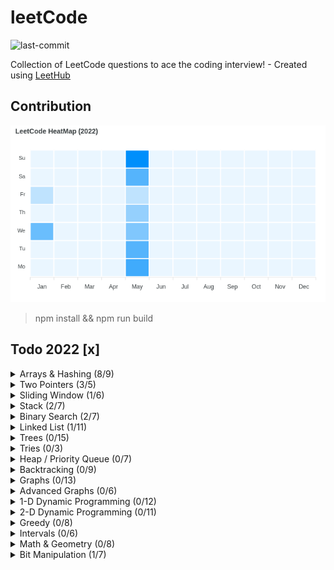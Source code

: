 # leetCode
![last-commit](https://img.shields.io/github/last-commit/tinoschroeter/leetCode.svg?style=flat)

Collection of LeetCode questions to ace the coding interview! - Created using [LeetHub](https://github.com/QasimWani/LeetHub)

## Contribution 

![heatmap](https://raw.githubusercontent.com/tinoschroeter/leetCode/master/heatmap.png)

> npm install && npm run build

## Todo 2022 [x]

<details>
  <summary>Arrays & Hashing (8/9)</summary>
  </br>

  | Status |                            Problem                                      | Difficulty |         Video Solution                |
  |--------|:-----------------------------------------------------------------------:|------------|:-------------------------------------:|
  |   [X]  | [Contains Duplicate](https://leetcode.com/problems/contains-duplicate/) |  (Easy)    | [video](https://youtu.be/3OamzN90kPg) |
  |   [x]  | [Valid Anagram](https://leetcode.com/problems/valid-anagram/)           |  (Easy)    | [video](https://youtu.be/9UtInBqnCgA) |
  |   [x]  | [Two Sum](https://leetcode.com/problems/two-sum/)                       |  (Easy)    | [video](https://youtu.be/KLlXCFG5TnA) |
  |   [x]  | [Group Anagrams](https://leetcode.com/problems/group-anagrams/)         |  (Medium)  | [video](https://youtu.be/vzdNOK2oB2E) |
  |   [x]  | [Top K Frequent Elements](https://leetcode.com/problems/top-k-frequent-elements/) |(Medium)| [video](https://youtu.be/YPTqKIgVk-k)|
  |   [x]  | [Product of Array Except Self](https://leetcode.com/problems/product-of-array-except-self/)| (Medium)  | [video](https://youtu.be/bNvIQI2wAjk)| 
  |   [ ]  | [Valid Sudoku](https://leetcode.com/problems/valid-sudoku/)             |  (Medium)  | [video](https://youtu.be/TjFXEUCMqI8) |
  |   [x]  | [Encode and Decode Strings](https://www.lintcode.com/problem/659/)      |  (Medium)  | [video](https://youtu.be/B1k_sxOSgv8) |
  |   [x]  | [Longest Consecutive Sequence](https://leetcode.com/problems/longest-consecutive-sequence/)|(Medium)|[video](https://youtu.be/P6RZZMu_maU)|
</details>


<details>
  <summary>Two Pointers (3/5)</summary>
  </br>
  | Status |                            Problem                                      | Difficulty |         Video Solution                |
  |--------|:-----------------------------------------------------------------------:|------------|:-------------------------------------:|
  |  [ ]   | [Valid Palindrome](https://leetcode.com/problems/valid-palindrome/)     |   (Easy)   | [video](https://youtu.be/jJXJ16kPFWg) |
  |  [ ]   | [Two Sum II](https://leetcode.com/problems/two-sum-ii-input-array-is-sorted/)| (Medium)| [video](https://youtu.be/cQ1Oz4ckceM) |
  |  [ ]   | [3Sum](https://leetcode.com/problems/3sum/)                             | (Medium) | [video](https://youtu.be/jzZsG8n2R9A) |
  |  [ ]   | [Container with Most Water](https://leetcode.com/problems/container-with-most-water/) | (Medium) | [video](https://youtu.be/UuiTKBwPgAo) |
  |  [ ]   | [Trapping Rain Water](https://leetcode.com/problems/trapping-rain-water/) | (Hard) | [video](https://youtu.be/ZI2z5pq0TqA) |

</details>

<details>
  <summary>Sliding Window (1/6)</summary>
  </br>
  | Status |                            Problem                                      | Difficulty |         Video Solution                |
  |--------|:-----------------------------------------------------------------------:|------------|:-------------------------------------:|
  |  [ ]   | [Best Time to Buy & Sell Stock](https://leetcode.com/problems/best-time-to-buy-and-sell-stock/) | (Easy) | [video](https://youtu.be/1pkOgXD63yU) |
  |  [ ]   | [Longest Substring Without Repeating Characters](https://leetcode.com/problems/longest-substring-without-repeating-characters/) |  (Medium)| [video](https://youtu.be/wiGpQwVHdE0) |
  |  [ ]   | [Longest Repeating Character Replacement](https://leetcode.com/problems/longest-repeating-character-replacement/) | (Medium) | [video](https://youtu.be/gqXU1UyA8pk) |
  |  [ ]   | [Permutation in String](https://leetcode.com/problems/permutation-in-string/)       | (Medium) | [video](https://youtu.be/UbyhOgBN834) |
  |  [ ]   | [Minimum Window Substring](https://leetcode.com/problems/minimum-window-substring/) | (Hard)   | [video](https://youtu.be/jSto0O4AJbM) |
  |  [ ]   | [Sliding Window Maximum](https://leetcode.com/problems/sliding-window-maximum/)     | (Hard)   | [video](https://youtu.be/DfljaUwZsOk) |

</details>

<details>
  <summary>Stack (2/7)</summary>
  </br>
  | Status |                            Problem                                      | Difficulty |          Video Solution                |
  |--------|:-----------------------------------------------------------------------:|------------|:--------------------------------------:|
  |  [ ]   | [Valid Parentheses](https://leetcode.com/problems/valid-parentheses/)   |   (Easy)   |  [video](https://youtu.be/WTzjTskDFMg) |
  |  [ ]   | [Min Stack](https://leetcode.com/problems/min-stack/)                   |   (Easy)   |  [video](https://youtu.be/qkLl7nAwDPo) |
  |  [ ]   | [Evaluate Reverse Polish Notation](https://leetcode.com/problems/evaluate-reverse-polish-notation/) | (Medium) | [video](https://youtu.be/iu0082c4HDE) |
  |  [ ]   | [Generate Parentheses](https://leetcode.com/problems/generate-parentheses/) | (Medium) | [video](https://youtu.be/s9fokUqJ76A)|
  |  [ ]   | [Daily Temperatures](https://leetcode.com/problems/daily-temperatures/)     | (Medium) | [video](https://youtu.be/cTBiBSnjO3c)|
  |  [ ]   | [Car Fleet](https://leetcode.com/problems/car-fleet/)                       | (Medium) | [video](https://youtu.be/Pr6T-3yB9RM)|
  |  [ ]   | [Largest Rectangle in Histogram](https://leetcode.com/problems/largest-rectangle-in-histogram/) | (Hard) | [video](https://youtu.be/zx5Sw9130L0) |

</details>

<details>
  <summary>Binary Search (2/7)</summary>
  </br>
  | Status |                            Problem                                      | Difficulty |          Video Solution                |
  |--------|:-----------------------------------------------------------------------:|------------|:--------------------------------------:|
  |  [x]   | [Binary Search](https://leetcode.com/problems/binary-search/)           |   (Easy)   |  [video](https://youtu.be/s4DPM8ct1pI) |
  |  [ ]   | [Search a 2D Matrix](https://leetcode.com/problems/search-a-2d-matrix/) |  (Medium)  |  [video](https://youtu.be/Ber2pi2C0j0) |
  |  [ ]   | [Koko Eating Bananas](https://leetcode.com/problems/koko-eating-bananas/) | (Medium) |  [video](https://youtu.be/U2SozAs9RzA) |
  |  [ ]   | [Search Rotated Sorted Array](https://leetcode.com/problems/search-in-rotated-sorted-array/) | (Medium) |  [video](https://youtu.be/U8XENwh8Oy8)|
  |  [x]   | [Find Minimum in Rotated Sorted Array](https://leetcode.com/problems/find-minimum-in-rotated-sorted-array/) |(Medium) |  [video](https://youtu.be/nIVW4P8b1VA)|
  |  [ ]   | [Time Based Key-Value Store](https://leetcode.com/problems/time-based-key-value-store/) | (Medium) |  [video](https://youtu.be/fu2cD_6E8Hw)|
  |  [ ]   | [Find Median of Two Sorted Arrays](https://leetcode.com/problems/median-of-two-sorted-arrays/) | (Hard) | [video](https://youtu.beq6IEA26hvXc)|


</details>

<details>
  <summary>Linked List (1/11)</summary>
  </br>
  | Status |                            Problem                                      | Difficulty |         Video Solution                |
  |--------|:-----------------------------------------------------------------------:|------------|:-------------------------------------:|
  |  [ ]   | [Reverse Linked List](https://leetcode.com/problems/reverse-linked-list/) |  (Easy)  |  [video](https://youtu.be/G0_I-ZF0S38)|
  |  [ ]   | [Merge Two Linked Lists](https://leetcode.com/problems/merge-two-sorted-lists/) | (Easy) | [video](https://youtu.be/XIdigk956u0)|
  |  [ ]   | [Reorder List](https://leetcode.com/problems/reorder-list/)               | (Medium) |  [video](https://youtu.be/S5bfdUTrKLM)|
  |  [ ]   | [Remove Nth Node from End of List](https://leetcode.com/problems/remove-nth-node-from-end-of-list/) | (Medium) |  [video](https://youtu.be/XVuQxVej6y8)|
  |  [ ]   | [Copy List with Random Pointer](https://leetcode.com/problems/copy-list-with-random-pointer/) | (Medium) |  [video](https://youtu.be/5Y2EiZST97Y)|
  |  [ ]   | [Add Two Numbers](https://leetcode.com/problems/add-two-numbers/) | (Medium) |  [video](https://youtu.be/wgFPrzTjm7s)|
  |  [ ]   | [Linked List Cycle](https://leetcode.com/problems/linked-list-cycle/)| (Easy) |  [video](https://youtu.be/gBTe7lFR3vc)|
  |  [ ]   | [Find the Duplicate Number](https://leetcode.com/problems/find-the-duplicate-number/) |(Medium) |  [video](https://youtu.be/wjYnzkAhcNk)|
  |  [ ]   | [LRU Cache](https://leetcode.com/problems/lru-cache/) |(Medium) |  [video](https://youtu.be/7ABFKPK2hD4)|
  |  [ ]   | [Merge K Sorted Lists](https://leetcode.com/problems/merge-k-sorted-lists/)|(Hard)| [video](https://youtu.be/q5a5OiGbT6Q)|
  |  [ ]   | [Reverse Nodes in K-Group](https://leetcode.com/problems/reverse-nodes-in-k-group/)|(Hard)| [video](https://youtu.be/1UOPsfP85V4)|

</details>

<details>
  <summary>Trees (0/15)</summary>
  </br>
  | Status |                            Problem                                      | Difficulty |         Video Solution                |
  |--------|:-----------------------------------------------------------------------:|------------|:-------------------------------------:|
  |  [ ]   | [Invert Binary Tree](https://leetcode.com/problems/invert-binary-tree/) |   (Easy)   |  [video](https://youtu.be/OnSn2XEQ4MY)|
  |  [ ]   | [Maximum Depth of Binary Tree](https://leetcode.com/problems/maximum-depth-of-binary-tree/) | (Easy) |  [video](https://youtu.be/hTM3phVI6YQ)|
  |  [ ]   | [Diameter of a Binary Tree](https://leetcode.com/problems/diameter-of-binary-tree/) | (Easy)   |  [video](https://youtu.be/bkxqA8Rfv04)|
  |  [ ]   | [Balanced Binary Tree](https://leetcode.com/problems/balanced-binary-tree/) | (Easy)   |  [video](https://youtu.be/QfJsau0ItOY)|
  |  [ ]   | [Same Tree](https://leetcode.com/problems/same-tree/)                   | (Easy)   |  [video](https://youtu.be/vRbbcKXCxOw)|
  |  [ ]   | [Subtree of Another Tree](https://leetcode.com/problems/subtree-of-another-tree/)|(Easy)   |  [video](https://youtu.be/E36O5SWp-LE)|
  |  [ ]   | [Lowest Common Ancestor of a BST](https://leetcode.com/problems/lowest-common-ancestor-of-a-binary-search-tree/)| (Easy) | [video](https://youtu.be/gs2LMfuOR9k)|
  |  [ ]   | [Binary Tree Level Order Traversal](https://leetcode.com/problems/binary-tree-level-order-traversal/)|(Medium)|[video](https://youtu.be/6ZnyEApgFYg)|
  |  [ ]   | [Binary Tree Right Side View](https://leetcode.com/problems/binary-tree-right-side-view/)| (Medium) |  [video](https://youtu.be/d4zLyf32e3I)|
  |  [ ]   | [Count Good Nodes in a Binary Tree](https://leetcode.com/problems/count-good-nodes-in-binary-tree/)| (Medium) | [video](https://youtu.be/7cp5imvDzl4)|
  |  [ ]   | [Validate Binary Search Tree](https://leetcode.com/problems/validate-binary-search-tree/)|(Medium) | [video](https://youtu.be/s6ATEkipzow)|
  |  [ ]   | [Kth Smallest Element in a BST](https://leetcode.com/problems/kth-smallest-element-in-a-bst/)|(Medium) | [video](https://youtu.be/5LUXSvjmGCw)|
  |  [ ]   | [Construct Tree from Preorder and Inorder Traversal](https://leetcode.com/problems/construct-binary-tree-from-preorder-and-inorder-traversal/)|(Medium) | [video](https://youtu.be/ihj4IQGZ2zc)|
  |  [ ]   | [Binary Tree Max Path Sum](https://leetcode.com/problems/binary-tree-maximum-path-sum/)|(Hard) | [video](https://youtu.be/Hr5cWUld4vU)|
  |  [ ]   | [Serialize and Deserialize Binary Tree](https://leetcode.com/problems/serialize-and-deserialize-binary-tree/)|(Hard) | [video](https://youtu.be/u4JAi2JJhI8)|


</details>

<details>
  <summary>Tries (0/3)</summary>
  </br>
  | Status |                            Problem                                      | Difficulty |         Video Solution                |
  |--------|:-----------------------------------------------------------------------:|------------|:-------------------------------------:|


</details>


<details>
  <summary>Heap / Priority Queue (0/7)</summary>
  </br>
  | Status |                            Problem                                      | Difficulty |         Video Solution                |
  |--------|:-----------------------------------------------------------------------:|------------|:-------------------------------------:|


</details>

<details>
  <summary>Backtracking (0/9)</summary>
  </br>
  | Status |                            Problem                                      | Difficulty |         Video Solution                |
  |--------|:-----------------------------------------------------------------------:|------------|:-------------------------------------:|


</details>

<details>
  <summary>Graphs (0/13)</summary>
  </br>
  | Status |                            Problem                                      | Difficulty |         Video Solution                |
  |--------|:-----------------------------------------------------------------------:|------------|:-------------------------------------:|


</details>

<details>
  <summary>Advanced Graphs (0/6)</summary>
  </br>
  | Status |                            Problem                                      | Difficulty |         Video Solution                |
  |--------|:-----------------------------------------------------------------------:|------------|:-------------------------------------:|


</details>

<details>
  <summary>1-D Dynamic Programming (0/12)</summary>
  </br>
  | Status |                            Problem                                      | Difficulty |         Video Solution                |
  |--------|:-----------------------------------------------------------------------:|------------|:-------------------------------------:|


</details>

<details>
  <summary>2-D Dynamic Programming (0/11)</summary>
  </br>
  | Status |                            Problem                                      | Difficulty |         Video Solution                |
  |--------|:-----------------------------------------------------------------------:|------------|:-------------------------------------:|


</details>

<details>
  <summary>Greedy (0/8)</summary>
  </br>
  | Status |                            Problem                                      | Difficulty |         Video Solution                |
  |--------|:-----------------------------------------------------------------------:|------------|:-------------------------------------:|


</details>

<details>
  <summary>Intervals (0/6)</summary>
  </br>
  | Status |                            Problem                                      | Difficulty |         Video Solution                |
  |--------|:-----------------------------------------------------------------------:|------------|:-------------------------------------:|


</details>

<details>
  <summary>Math & Geometry (0/8)</summary>
  </br>
  | Status |                            Problem                                      | Difficulty |         Video Solution                |
  |--------|:-----------------------------------------------------------------------:|------------|:-------------------------------------:|


</details>

<details>
  <summary>Bit Manipulation (1/7)</summary>
  </br>
  | Status |                            Problem                                      | Difficulty |         Video Solution                |
  |--------|:-----------------------------------------------------------------------:|------------|:-------------------------------------:|


</details>
